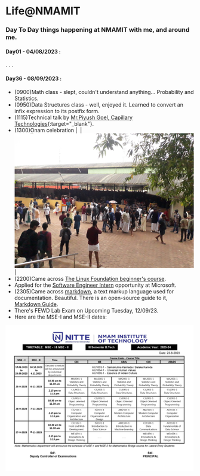 
# Life@NMAMIT 

### Day To Day things happening at NMAMIT with me, and around me.

#### Day01 - 04/08/2023 :

.
.
.

#### Day36 - 08/09/2023 :
- (0900)Math class - slept, couldn't understand anything... Probability and Statistics.
- (0950)Data Structures class - well, enjoyed it. Learned to convert an infix expression to its postfix form.
- (1115)Technical talk by [Mr.Piyush Goel, Capillary Technologies](https://www.linkedin.com/in/piyushgoel1/?originalSubdomain=in){:target="_blank"}.
- (1300)Onam celebration
| <img img="images\onam-2023\kathira23.jpg"> | <img src="images\onam-2023\janasagara.jpg"> |
- (2200)Came across <a href="https://training.linuxfoundation.org/training/a-beginners-guide-to-linux-kernel-development-lfd103/" target="_blank">The Linux Foundation beginner's course</a>.
- Applied for the <a href="https://jobs.careers.microsoft.com/actioncenter/submitted" target="_blank">Software Engineer Intern</a> opportunity at Microsoft.
- (2305)Came across <a href="https://daringfireball.net/projects/markdown/basics" target="_blank">markdown</a>, a text markup language used for documentation. Beautiful. There is an open-source guide to it, <a href="https://www.markdownguide.org/" target="_blank">Markdown Guide</a>.
- There's FEWD Lab Exam on Upcoming Tuesday, 12/09/23.
- Here are the MSE-I and MSE-II dates:
<img src="images\mse-dates.jpg">